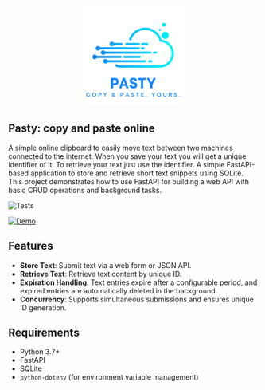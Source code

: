 <p align="center">
  <img src="static/logo.png" alt="Logo" width="200"/>
</p>

## Pasty: copy and paste online
A simple online clipboard to easily move text between two machines connected to the internet.
When you save your text you will get a unique identifier of it.
To retrieve your text just use the identifier.
A simple FastAPI-based application to store and retrieve short text snippets using SQLite. This project demonstrates how to use FastAPI for building a web API with basic CRUD operations and background tasks.

![Tests](https://github.com/vignif/pasty/actions/workflows/test.yml/badge.svg)

[![Demo](https://img.shields.io/badge/Demo-online-blue?logo=fastapi)](https://ntrolci.onrender.com/)


## Features
- **Store Text**: Submit text via a web form or JSON API.
- **Retrieve Text**: Retrieve text content by unique ID.
- **Expiration Handling**: Text entries expire after a configurable period, and expired entries are automatically deleted in the background.
- **Concurrency**: Supports simultaneous submissions and ensures unique ID generation.

## Requirements
- Python 3.7+
- FastAPI
- SQLite
- `python-dotenv` (for environment variable management)
